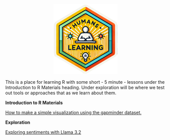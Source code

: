 <div align="center">
<img src="https://github.com/EnCompass-Worldwide/Humans-Learning/blob/main/prep/humanslearning.png" width = "200px"  /> 
</div>



This is a place for learning R with some short - 5 minute - lessons under the Introduction to R Materials heading. Under exploration will be where we test out tools or approaches that as we learn about them.  

**Introduction to R Materials**

[How to make a simple visualization using the gapminder dataset.](https://encompass-worldwide.github.io/Humans-Learning/lesson1_gapminder.html)


**Exploration**

[Exploring sentiments with Llama 3.2](https://encompass-worldwide.github.io/Humans-Learning/sentiments_llama.html)

